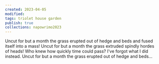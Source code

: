 ```yaml
---
created: 2023-04-05
modified:
tags: triolet house garden
publish: true
collections: napowrimo2023
---
```


Uncut for but a month the grass
erupted out of hedge and beds
and fused itself into a mass!
Uncut for but a month the grass
extruded spindly hordes of heads!
Who knew how quickly time could pass?
I've forgot what I did instead.
Uncut for but a month the grass
erupted out of hedge and beds...